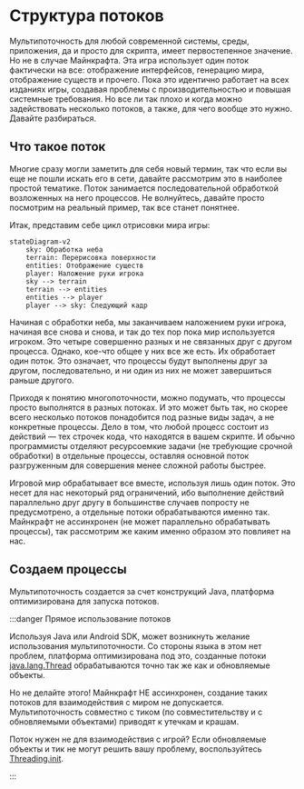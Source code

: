 # Структура потоков

Мультипоточность для любой современной системы, среды, приложения, да и просто для скрипта, имеет первостепенное значение. Но не в случае Майнкрафта. Эта игра использует один поток фактически на все: отображение интерфейсов, генерацию мира, отображение существ и прочего. Пока это идентично работает на всех изданиях игры, создавая проблемы с производительностью и повышая системные требования. Но все ли так плохо и когда можно задействовать несколько потоков, а также, для чего вообще это нужно. Давайте разбираться.

## Что такое поток

Многие сразу могли заметить для себя новый термин, так что если вы еще не пошли искать его в сети, давайте рассмотрим это в наиболее простой тематике. Поток занимается последовательной обработкой возложенных на него процессов. Не волнуйтесь, давайте просто посмотрим на реальный пример, так все станет понятнее.

Итак, представим себе цикл отрисовки мира игры:

```mermaid
stateDiagram-v2
    sky: Обработка неба
    terrain: Перерисовка поверхности
    entities: Отображение существ
    player: Наложение руки игрока
    sky --> terrain
    terrain --> entities
    entities --> player
    player --> sky: Следующий кадр
```

Начиная с обработки неба, мы заканчиваем наложением руки игрока, начиная все снова и снова, и так до тех пор пока мир используется игроком. Это четыре совершенно разных и не связанных друг с другом процесса. Однако, кое-что общее у них все же есть. Их обработает один поток. Это означает, что процессы будут выполнены друг за другом, последовательно, и ни один из них не может завершиться раньше другого.

Приходя к понятию многопоточности, можно подумать, что процессы просто выполнятся в разных потоках. И это может быть так, но скорее всего несколько потоков понадобится под разные виды задач, а не конкретные процессы. Дело в том, что любой процесс состоит из действий — тех строчек кода, что находятся в вашем скрипте. И обычно программисты отделяют ресурсоемкие задачи (не требующие срочной обработки) в отдельные процессы, оставляя основной поток разгруженным для совершения менее сложной работы быстрее.

Игровой мир обрабатывает все вместе, используя лишь один поток. Это несет для нас некоторый ряд ограничений, ибо выполнение действий параллельно друг другу в большинстве случаев попросту не предусмотрено, а отдельные потоки обрабатываются именно так. Майнкрафт не ассинхронен (не может параллельно обрабатывать процессы), так рассмотрим же каким именно образом это повлияет на нас.

## Создаем процессы

Мультипоточность создается за счет конструкций Java, платформа оптимизирована для запуска потоков.

:::danger Прямое использование потоков

Используя Java или Android SDK, может возникнуть желание использования мультипоточности. Со стороны языка в этом нет проблем, платформа оптимизирована под это, созданные потоки [java.lang.Thread](TODO) обрабатываются точно так же как и обновляемые объекты.

Но не делайте этого! Майнкрафт НЕ ассинхронен, создание таких потоков для взаимодействия с миром не допускается. Мультипоточность совместно с тиком (по совместительству и с обновляемыми объектами) приводят к утечкам и крашам.

Поток нужен не для взаимодействия с игрой? Если обновляемые объекты и тик не могут решить вашу проблему, воспользуйтесь [Threading.init](/api/Threading/init).

:::
